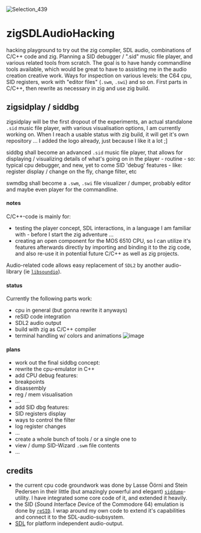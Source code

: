 ![Selection_439](https://github.com/M64GitHub/zigSDLAudioHacking/assets/84202356/ec96f9b3-2a13-46a8-9247-795f7389b329)
# zigSDLAudioHacking
hacking playground to try out the zig compiler, SDL audio, combinations of C/C++ code and zig. Planning a SID debugger / ".sid" music file player, and various related tools from scratch. 
The goal is to have handy commandline tools available, which would be great to have to assisting me in the audio creation creative work. Ways for inspection on various levels: the C64 cpu, SID registers, work with "editor files" (`.swm`, `.swi`) and so on.
First parts in C/C++, then rewrite as necessary in zig and use zig build.

## zigsidplay / siddbg
zigsidplay will be the first dropout of the experiments, an actual standalone `.sid` music file player, with various visualisation options, I am currently working on. When I reach a usable status with zig build, it will get it's own repository ... I added the logo already, just because I like it a lot ;]

siddbg shall become an advanced `.sid` music file player, that allows for displaying / visualizing details of what's going on in the player - routine - so: typical cpu debugger, and new, yet to come SID 'debug' features - like: register display / change on the fly, change filter, etc

swmdbg shall become a `.swm`, `.swi` file visualizer / dumper, probably editor and maybe even player for the commandline.

#### notes
C/C++-code is mainly for: 
 - testing the player concept, SDL interactions, in a language I am familiar with - before I start the zig adventure ...
 - creating an open component for the MOS 6510 CPU, so I can utilize it's features afterwards directly by importing and binding it to the zig code, and also re-use it in potential future C/C++ as well as zig projects.

Audio-related code allows easy replacement of `SDL2` by another audio-library (ie [`libsoundio`](https://github.com/andrewrk/libsoundio)).  

#### status
Currently the following parts work:
 - cpu in general (but gonna rewrite it anyways)
 - reSID code integration
 - SDL2 audio output
 - build with zig as C/C++ compiler
 - terminal handling w/ colors and animations
![image](https://github.com/M64GitHub/zigSDLAudioHacking/assets/84202356/b555e013-4b1c-4515-a7ef-99c37f08c0d9)

#### plans
 - work out the final siddbg concept:
 - rewrite the cpu-emulator in C++
 - add CPU debug features:
  - breakpoints
  - disassembly
  - reg / mem visualisation
  - ...
 - add SID dbg features:
  - SID registers display
  - ways to control the filter
  - log register changes
  - ...
 - create a whole bunch of tools / or a single one to
  - view / dump SID-Wizard `.swm` file contents
  - ...

## credits
 - the current cpu code groundwork was done by Lasse Öörni and Stein Pedersen in their little (but amazingly powerful and elegant) [`siddump`](https://github.com/cadaver/siddump)-utility. I have integrated some core code of it, and extended it heavily. 
 - the SID (*S*ound *I*nterface *D*evice of the Commodore 64) emulation is done by [`reSID`](https://github.com/daglem/reSID). I wrap around my own code to extend it's capabilities and connect it to the SDL-audio-subsystem.
 - [SDL](https://github.com/libsdl-org/SDL) for platform independent audio-output.

